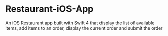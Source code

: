 # Restaurant-iOS-App
An iOS Restaurant app built with Swift 4 that display the list of available items, add items to an order, display the current order and submit the order
